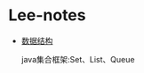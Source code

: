 # Lee-notes

* [数据结构](https://github.com/Aroue/Lee-notes/blob/master/note/DataStructure.md)

   java集合框架:Set、List、Queue
